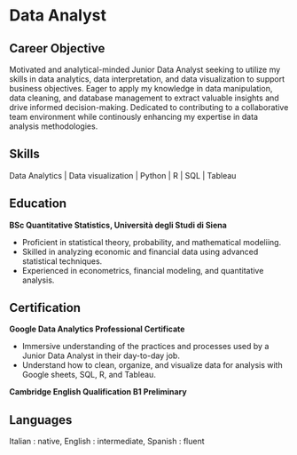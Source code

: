 # Data Analyst

## Career Objective
Motivated and analytical-minded Junior Data Analyst seeking to utilize my skills in data analytics, data interpretation, and data visualization to support business objectives. Eager to apply my knowledge in data manipulation, data cleaning, and database management to extract valuable insights and drive informed decision-making. Dedicated to contributing to a collaborative team environment while continously enhancing my expertise in data analysis methodologies.

## Skills
Data Analytics | Data visualization | Python | R | SQL | Tableau

## Education
**BSc Quantitative Statistics, Università degli Studi di Siena**
  - Proficient in statistical theory, probability, and mathematical modeliing.
  - Skilled in analyzing economic and financial data using advanced statistical techniques.
  - Experienced in econometrics, financial modeling, and quantitative analysis.

## Certification
**Google Data Analytics Professional Certificate**
  - Immersive understanding of the practices and processes used by a Junior Data Analyst in their day-to-day job.
  - Understand how to clean, organize, and visualize data for analysis with Google sheets, SQL, R, and Tableau.

**Cambridge English Qualification B1 Preliminary**

## Languages
Italian : native,
English : intermediate,
Spanish : fluent

